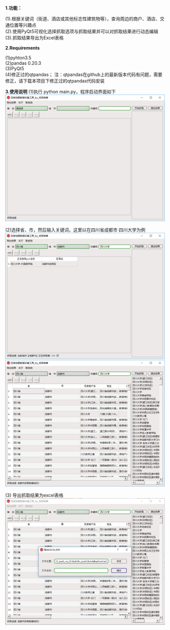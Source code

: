 
**1.功能：**

(1).根据关键词（街道、酒店或其他标志性建筑物等），查询周边的商户、酒店、交通位置等兴趣点  
(2).使用PyQt5可视化选择抓取选项与抓取结果并可以对抓取结果进行动态编辑  
(3).抓取结果导出为Excel表格  

**2.Requirements**

(1)pyhton3.5  
(2)pandas 0.20.3  
(3)PyQt5  
(4)修正过的qtpandas； 注：qtpandas在github上的最新版本代码有问题，需要修正，请下载本项目下修正过的qtpandas代码安装  



**3.使用说明**
(1)执行 python main.py，程序启动界面如下
![Alt text](./resource/image/启动界面.jpg)

(2)选择省、市，然后输入关键词，这里以在四川省成都市 四川大学为例
![Alt text](./resource/image/抓取时界面.jpg)
![Alt text](./resource/image/抓取结果.jpg)

(3) 导出抓取结果为excel表格
![Alt text](./resource/image/导出结果界面.jpg)

